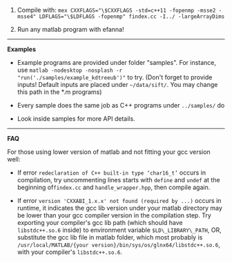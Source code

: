 1. Compile with: ``mex CXXFLAGS="\$CXXFLAGS -std=c++11 -fopenmp -msse2 -msse4" LDFLAGS="\$LDFLAGS -fopenmp" findex.cc -I../ -largeArrayDims``

2. Run any matlab program with efanna! 

-----

**Examples**

- Example programs are provided under folder "samples". For instance, use ``matlab -nodesktop -nosplash -r "run('./samples/example_kdtreeub')"`` to try. (Don't forget to provide inputs! Default inputs are placed under ``~/data/sift/``. You may change this path in the \*.m programs)

- Every sample does the same job as C++ programs under ``../samples/`` do

- Look inside samples for more API details. 

-----

**FAQ**

For those using lower version of matlab and not fitting your gcc version well:

- If error ``redeclaration of C++ built-in type ‘char16_t’`` occurs in compilation, try uncommenting lines starts with ``define``  and ``undef`` at the beginning of``findex.cc`` and ``handle_wrapper.hpp``, then compile again.

- If error ``version 'CXXABI_1.x.x' not found (required by ...)`` occurs in runtime, it indicates the gcc lib version under your matlab directory may be lower than your gcc compiler version in the compilation step. Try exporting your compiler's gcc lib path (which should have ``libstdc++.so.6`` inside) to environment variable ``$LD\_LIBRARY\_PATH``, OR, substitute the gcc lib file in matlab folder, which most probably is ``/usr/local/MATLAB/{your version}/bin/sys/os/glnx64/libstdc++.so.6``, with your compiler's ``libstdc++.so.6``.
